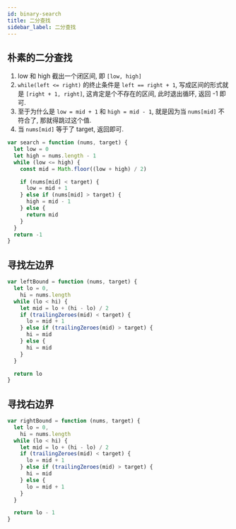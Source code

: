```yaml
---
id: binary-search
title: 二分查找
sidebar_label: 二分查找
---
```


## 朴素的二分查找

1. low 和 high 截出一个闭区间, 即 `[low, high]`
2. `while(left <= right)` 的终止条件是 `left == right + 1`, 写成区间的形式就是 `[right + 1, right]`, 这肯定是个不存在的区间, 此时退出循环, 返回 -1 即可.
3. 至于为什么是 `low = mid + 1` 和 `high = mid - 1`, 就是因为当 `nums[mid]` 不符合了, 那就得跳过这个值.
4. 当 `nums[mid]` 等于了 target, 返回即可.

```ts
var search = function (nums, target) {
  let low = 0
  let high = nums.length - 1
  while (low <= high) {
    const mid = Math.floor((low + high) / 2)

    if (nums[mid] < target) {
      low = mid + 1
    } else if (nums[mid] > target) {
      high = mid - 1
    } else {
      return mid
    }
  }
  return -1
}
```

## 寻找左边界

```ts
var leftBound = function (nums, target) {
  let lo = 0,
    hi = nums.length
  while (lo < hi) {
    let mid = lo + (hi - lo) / 2
    if (trailingZeroes(mid) < target) {
      lo = mid + 1
    } else if (trailingZeroes(mid) > target) {
      hi = mid
    } else {
      hi = mid
    }
  }

  return lo
}
```

## 寻找右边界

```ts
var rightBound = function (nums, target) {
  let lo = 0,
    hi = nums.length
  while (lo < hi) {
    let mid = lo + (hi - lo) / 2
    if (trailingZeroes(mid) < target) {
      lo = mid + 1
    } else if (trailingZeroes(mid) > target) {
      hi = mid
    } else {
      lo = mid + 1
    }
  }

  return lo - 1
}
```
